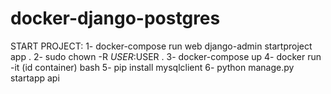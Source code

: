# docker-django-postgres

START PROJECT:
    1-
      docker-compose run web django-admin startproject app .
    2-
      sudo chown -R $USER:$USER .
    3-
      docker-compose up
    4-
      docker run -it (id container) bash
    5-
      pip install mysqlclient
    6-
      python manage.py startapp api
  
  
